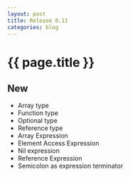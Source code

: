 ```yaml
---
layout: post
title: Release 0.11
categories: blog
---
```


# {{ page.title }}

## New
- Array type
- Function type
- Optional type
- Reference type
- Array Expression
- Element Access Expression
- Nil expression
- Reference Expression
- Semicolon as expression terminator
